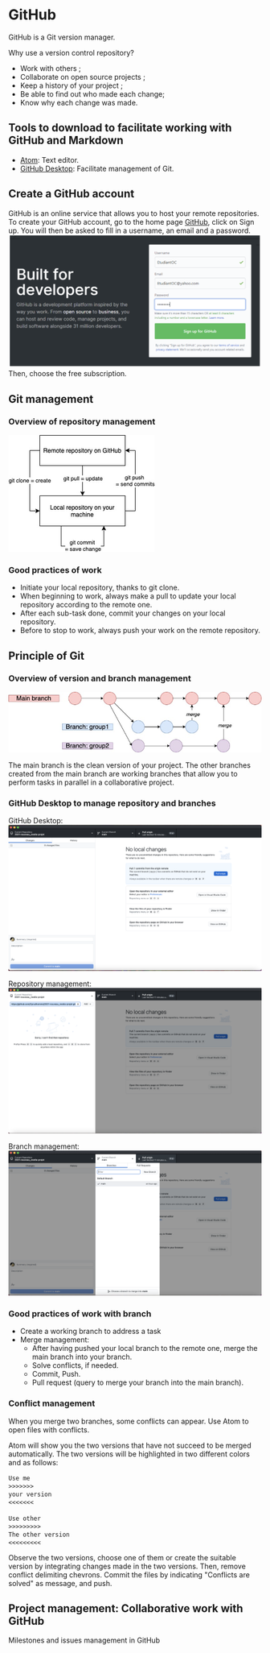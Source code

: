 # GitHub

GitHub is a Git version manager.

Why use a version control repository?

- Work with others ;
- Collaborate on open source projects ;
- Keep a history of your project ;
- Be able to find out who made each change;
- Know why each change was made.

## Tools to download to facilitate working with GitHub and Markdown

- [Atom](https://atom.io): Text editor.
- [GitHub Desktop](https://desktop.github.com): Facilitate management of Git.

## Create a GitHub account

GitHub is an online service that allows you to host your remote repositories.
To create your GitHub account, go to the home page [GitHub](https://github.com), click on Sign up. You will then be asked to fill in a username, an email and a password.
![Sign up view](/image/sign-up.png)
Then, choose the free subscription.

## Git management

### Overview of repository management
![Git working overview](/image/git-repository.jpg)

### Good practices of work
- Initiate your local repository, thanks to git clone.
- When beginning to work, always make a pull to update your local repository according to the remote one.
- After each sub-task done, commit your changes on your local repository.
- Before to stop to work, always push your work on the remote repository.

## Principle of Git

### Overview of version and branch management
![Branch overview](/image/branch.jpg)

The main branch is the clean version of your project.
The other branches created from the main branch are working branches that allow you to perform tasks in parallel in a collaborative project.

### GitHub Desktop to manage repository and branches

GitHub Desktop:
![GitHub Desktop](/image/github-desktop.png)

Repository management:
![Repository management](/image/repository-management.png)

Branch management:
![Branch management](/image/branch-management.png)

### Good practices of work with branch

- Create a working branch to address a task
- Merge management:
    - After having pushed your local branch to the remote one, merge the main branch into your branch.
    - Solve conflicts, if needed.
    - Commit, Push.
    - Pull request (query to merge your branch into the main branch).

### Conflict management

When you merge two branches, some conflicts can appear. Use Atom to open files with conflicts.

Atom will show you the two versions that have not succeed to be merged automatically.
The two versions will be highlighted in two different colors and as follows:
````
Use me
>>>>>>>
your version
<<<<<<<

Use other
>>>>>>>>>
The other version
<<<<<<<<<
````

Observe the two versions, choose one of them or create the suitable version by integrating changes made in the two versions.
Then, remove conflict delimiting chevrons.
Commit the files by indicating "Conflicts are solved" as message, and push.


## Project management: Collaborative work with GitHub

Milestones and issues management in GitHub

